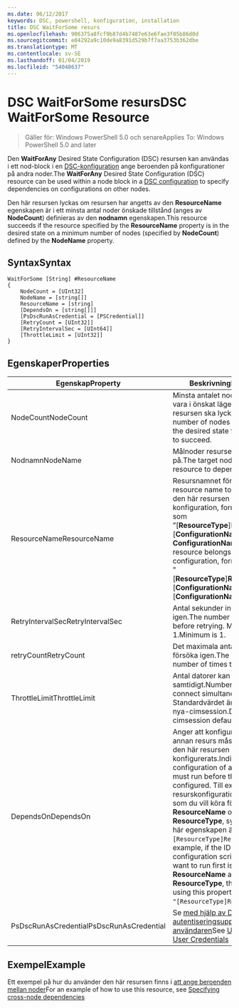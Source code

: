 ```yaml
---
ms.date: 06/12/2017
keywords: DSC, powershell, konfiguration, installation
title: DSC WaitForSome resurs
ms.openlocfilehash: 906375a8fcf9b87d4b7487e63e6fae3f05b86d0d
ms.sourcegitcommit: e04292a9c10de9a8391d529b7f7aa3753b362dbe
ms.translationtype: MT
ms.contentlocale: sv-SE
ms.lasthandoff: 01/04/2019
ms.locfileid: "54048637"
---
```

# <a name="dsc-waitforsome-resource"></a><span data-ttu-id="7c426-103">DSC WaitForSome resurs</span><span class="sxs-lookup"><span data-stu-id="7c426-103">DSC WaitForSome Resource</span></span>

> <span data-ttu-id="7c426-104">Gäller för: Windows PowerShell 5.0 och senare</span><span class="sxs-lookup"><span data-stu-id="7c426-104">Applies To: Windows PowerShell 5.0 and later</span></span>

<span data-ttu-id="7c426-105">Den **WaitForAny** Desired State Configuration (DSC) resursen kan användas i ett nod-block i en [DSC-konfiguration](../../../configurations/configurations.md) ange beroenden på konfigurationer på andra noder.</span><span class="sxs-lookup"><span data-stu-id="7c426-105">The **WaitForAny** Desired State Configuration (DSC) resource can be used within a node block in a [DSC configuration](../../../configurations/configurations.md) to specify dependencies on configurations on other nodes.</span></span>

<span data-ttu-id="7c426-106">Den här resursen lyckas om resursen har angetts av den **ResourceName** egenskapen är i ett minsta antal noder önskade tillstånd (anges av **NodeCount**) definieras av den **nodnamn**  egenskapen.</span><span class="sxs-lookup"><span data-stu-id="7c426-106">This resource succeeds if the resource specified by the **ResourceName** property is in the desired state on a minimum number of nodes (specified by **NodeCount**) defined by the **NodeName** property.</span></span>


## <a name="syntax"></a><span data-ttu-id="7c426-107">Syntax</span><span class="sxs-lookup"><span data-stu-id="7c426-107">Syntax</span></span>

```
WaitForSome [String] #ResourceName
{
    NodeCount = [UInt32]
    NodeName = [string[]]
    ResourceName = [string]
    [DependsOn = [string[]]]
    [PsDscRunAsCredential = [PSCredential]]
    [RetryCount = [UInt32]]
    [RetryIntervalSec = [UInt64]]
    [ThrottleLimit = [UInt32]]
}
```

## <a name="properties"></a><span data-ttu-id="7c426-108">Egenskaper</span><span class="sxs-lookup"><span data-stu-id="7c426-108">Properties</span></span>

|  <span data-ttu-id="7c426-109">Egenskap</span><span class="sxs-lookup"><span data-stu-id="7c426-109">Property</span></span>  |  <span data-ttu-id="7c426-110">Beskrivning</span><span class="sxs-lookup"><span data-stu-id="7c426-110">Description</span></span>   |
|---|---|
| <span data-ttu-id="7c426-111">NodeCount</span><span class="sxs-lookup"><span data-stu-id="7c426-111">NodeCount</span></span>| <span data-ttu-id="7c426-112">Minsta antalet noder som måste vara i önskat läge för den här resursen ska lyckas.</span><span class="sxs-lookup"><span data-stu-id="7c426-112">The minimum number of nodes that must be in the desired state for this resource to succeed.</span></span>|
| <span data-ttu-id="7c426-113">Nodnamn</span><span class="sxs-lookup"><span data-stu-id="7c426-113">NodeName</span></span>| <span data-ttu-id="7c426-114">Målnoder resursens förlita sig på.</span><span class="sxs-lookup"><span data-stu-id="7c426-114">The target nodes of the resource to depend on.</span></span>|
| <span data-ttu-id="7c426-115">ResourceName</span><span class="sxs-lookup"><span data-stu-id="7c426-115">ResourceName</span></span>| <span data-ttu-id="7c426-116">Resursnamnet förlita sig på.</span><span class="sxs-lookup"><span data-stu-id="7c426-116">The resource name to depend on.</span></span> <span data-ttu-id="7c426-117">Om den här resursen tillhör en annan konfiguration, formatera namn som ”[__ResourceType__]__ResourceName__:: [__ConfigurationName__]:: [ __ConfigurationName__] ”</span><span class="sxs-lookup"><span data-stu-id="7c426-117">If this resource belongs to a different configuration, format the name as "[__ResourceType__]__ResourceName__::[__ConfigurationName__]::[__ConfigurationName__]"</span></span>|
| <span data-ttu-id="7c426-118">RetryIntervalSec</span><span class="sxs-lookup"><span data-stu-id="7c426-118">RetryIntervalSec</span></span>| <span data-ttu-id="7c426-119">Antal sekunder innan du försöker igen.</span><span class="sxs-lookup"><span data-stu-id="7c426-119">The number of seconds before retrying.</span></span> <span data-ttu-id="7c426-120">Minimum är 1.</span><span class="sxs-lookup"><span data-stu-id="7c426-120">Minimum is 1.</span></span>|
| <span data-ttu-id="7c426-121">retryCount</span><span class="sxs-lookup"><span data-stu-id="7c426-121">RetryCount</span></span>| <span data-ttu-id="7c426-122">Det maximala antalet gånger att försöka igen.</span><span class="sxs-lookup"><span data-stu-id="7c426-122">The maximum number of times to retry.</span></span>|
| <span data-ttu-id="7c426-123">ThrottleLimit</span><span class="sxs-lookup"><span data-stu-id="7c426-123">ThrottleLimit</span></span>| <span data-ttu-id="7c426-124">Antal datorer kan ansluta samtidigt.</span><span class="sxs-lookup"><span data-stu-id="7c426-124">Number of machines to connect simultaneously.</span></span> <span data-ttu-id="7c426-125">Standardvärdet är standard för nya-cimsession.</span><span class="sxs-lookup"><span data-stu-id="7c426-125">Default is new-cimsession default.</span></span>|
| <span data-ttu-id="7c426-126">DependsOn</span><span class="sxs-lookup"><span data-stu-id="7c426-126">DependsOn</span></span> | <span data-ttu-id="7c426-127">Anger att konfigurationen av en annan resurs måste köras innan den här resursen har konfigurerats.</span><span class="sxs-lookup"><span data-stu-id="7c426-127">Indicates that the configuration of another resource must run before this resource is configured.</span></span> <span data-ttu-id="7c426-128">Till exempel om ID för resurskonfigurationen skriptblock som du vill köra först är __ResourceName__ och är av typen __ResourceType__, syntaxen för den här egenskapen är `DependsOn = "[ResourceType]ResourceName"`.</span><span class="sxs-lookup"><span data-stu-id="7c426-128">For example, if the ID of the resource configuration script block that you want to run first is __ResourceName__ and its type is __ResourceType__, the syntax for using this property is `DependsOn = "[ResourceType]ResourceName"`.</span></span>|
| <span data-ttu-id="7c426-129">PsDscRunAsCredential</span><span class="sxs-lookup"><span data-stu-id="7c426-129">PsDscRunAsCredential</span></span> | <span data-ttu-id="7c426-130">Se [med hjälp av DSC med autentiseringsuppgifterna för användaren](https://docs.microsoft.com/powershell/dsc/runasuser)</span><span class="sxs-lookup"><span data-stu-id="7c426-130">See [Using DSC with User Credentials](https://docs.microsoft.com/powershell/dsc/runasuser)</span></span> |

## <a name="example"></a><span data-ttu-id="7c426-131">Exempel</span><span class="sxs-lookup"><span data-stu-id="7c426-131">Example</span></span>

<span data-ttu-id="7c426-132">Ett exempel på hur du använder den här resursen finns i [att ange beroenden mellan noder](../../../configurations/crossNodeDependencies.md)</span><span class="sxs-lookup"><span data-stu-id="7c426-132">For an example of how to use this resource, see [Specifying cross-node dependencies](../../../configurations/crossNodeDependencies.md)</span></span>
